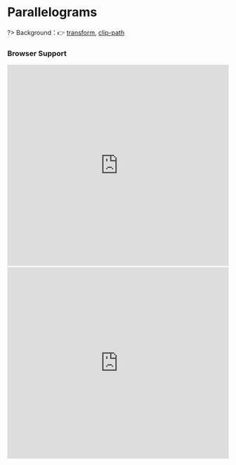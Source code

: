 
# Parallelograms

?> Background：:point_right: [transform](https://developer.mozilla.org/zh-CN/docs/Web/CSS/transform), [clip-path](https://developer.mozilla.org/zh-CN/docs/Web/CSS/clip-path)

<!-- In some cases, in order to avoid too many nesting of labels, it is much more convenient to use pseudo-elements to add backgrounds, borders, etc. to the elements. For example, in the picture below, you need to align the text to the left. When you cross the background, the padding of each background is the same as `padding`. This is

<div align="center" class="orderoptions"><img src="static/orderoptions.jpeg" width="100%" align="center"/></div> -->

<vuep template="#parallelogram"></vuep>

<script v-pre type="text/x-template" id="parallelogram">
<style>
  main{
    width: 100%;
    padding: 29px 0 0;
  }
  .diamond{
    display: flex;
    flex-wrap: wrap;
    justify-content: space-around;
    padding-bottom: 20px;
    margin-bottom: 20px;
    border-bottom: 1px solid #eee;
  }
  .diamond > div{
    width: 150px;
    color: white;
    display: inherit;
    justify-content: center;
    align-items: center;
    position: relative;
  }
  .diamond:nth-of-type(1) > div{
    transform: skewX(-45deg);
    background: #b4a078;
  }
  .diamond:nth-of-type(1) > div > span{
    transform: skewX(45deg);
  }
  .diamond:nth-of-type(2) > div::before{
    content: "";
    position: absolute;
    top: 0; left: 0; bottom: 0; right: 0;
    z-index: -1;
    transform: skewX(-45deg);
    background: #b4a078;
  }
  .diamond:nth-of-type(3) > div{
    width: 105px; height: 105px;
    border: 29px solid transparent;
    box-sizing: content-box;
  }
  .diamond:nth-of-type(3) > div::before{
    content: "";
    position: absolute;
    top: 0; left: 0; bottom: 0; right: 0;
    z-index: -1;
    background: #b4a078;
    transform: rotate(45deg);
  }
  .diamond:nth-of-type(3){
    margin-bottom: 0;
    align-items: center;
    justify-content: space-around;
    border-bottom-color: transparent;
  }
  .diamond:nth-of-type(3) > img{
    width: 300px; height: 150px;
    clip-path: polygon(50% 0, 100% 50%, 50% 100%, 0 50%);
    transition: 1s clip-path;
  }
  .diamond:nth-of-type(3) > img:hover{
    clip-path: polygon(0 0, 100% 0, 100% 100%, 0 100%);
  }
</style>
<template>
  <main>
    <div class="diamond">
      <p>① nested element</p>
      <div><span>diamond</span></div>
    </div>
    <div class="diamond">
      <p>② pseudo element (recommended)</p>
      <div>diamond</div>
    </div>
    <div class="diamond">
      <div>diamond</div>
      <img src="static/dog2018.jpg" alt="">
    </div>
  </main>
</template>
<script>  
</script>
</script>

### Browser Support

<iframe
  width="100%"
  height="458px"
  frameborder="0"
  src="https://caniuse.bitsofco.de/embed/index.html?feat=transforms2d&amp;periods=future_1,current,past_1,past_2,past_3&amp;accessible-colours=false">
</iframe>

<iframe
  width="100%"
  height="436px"
  frameborder="0"
  src="https://caniuse.bitsofco.de/embed/index.html?feat=css-clip-path&amp;periods=future_1,current,past_1,past_2,past_3&amp;accessible-colours=false">
</iframe>
